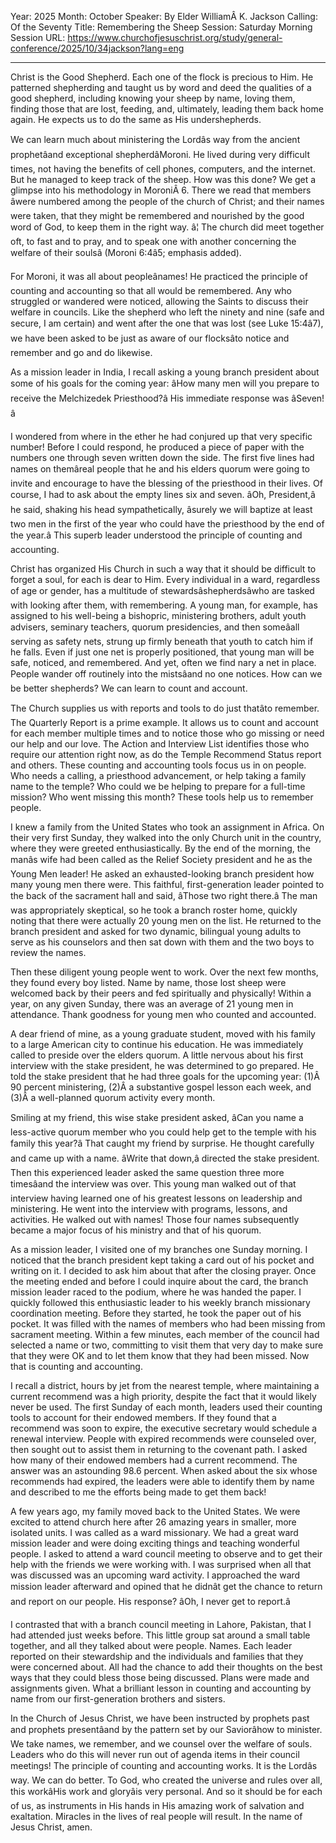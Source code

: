 Year: 2025
Month: October
Speaker: By Elder WilliamÂ K. Jackson
Calling: Of the Seventy
Title: Remembering the Sheep
Session: Saturday Morning Session
URL: https://www.churchofjesuschrist.org/study/general-conference/2025/10/34jackson?lang=eng

---

Christ is the Good Shepherd. Each one of the flock is precious to Him. He patterned shepherding and taught us by word and deed the qualities of a good shepherd, including knowing your sheep by name, loving them, finding those that are lost, feeding, and, ultimately, leading them back home again. He expects us to do the same as His undershepherds.

We can learn much about ministering the Lordâs way from the ancient prophetâand exceptional shepherdâMoroni. He lived during very difficult times, not having the benefits of cell phones, computers, and the internet. But he managed to keep track of the sheep. How was this done? We get a glimpse into his methodology in MoroniÂ 6. There we read that members âwere numbered among the people of the church of Christ; and their names were taken, that they might be remembered and nourished by the good word of God, to keep them in the right way. â¦ The church did meet together oft, to fast and to pray, and to speak one with another concerning the welfare of their soulsâ (Moroni 6:4â5; emphasis added).

For Moroni, it was all about peopleânames! He practiced the principle of counting and accounting so that all would be remembered. Any who struggled or wandered were noticed, allowing the Saints to discuss their welfare in councils. Like the shepherd who left the ninety and nine (safe and secure, I am certain) and went after the one that was lost (see Luke 15:4â7), we have been asked to be just as aware of our flocksâto notice and remember and go and do likewise.

As a mission leader in India, I recall asking a young branch president about some of his goals for the coming year: âHow many men will you prepare to receive the Melchizedek Priesthood?â His immediate response was âSeven!â

I wondered from where in the ether he had conjured up that very specific number! Before I could respond, he produced a piece of paper with the numbers one through seven written down the side. The first five lines had names on themâreal people that he and his elders quorum were going to invite and encourage to have the blessing of the priesthood in their lives. Of course, I had to ask about the empty lines six and seven. âOh, President,â he said, shaking his head sympathetically, âsurely we will baptize at least two men in the first of the year who could have the priesthood by the end of the year.â This superb leader understood the principle of counting and accounting.

Christ has organized His Church in such a way that it should be difficult to forget a soul, for each is dear to Him. Every individual in a ward, regardless of age or gender, has a multitude of stewardsâshepherdsâwho are tasked with looking after them, with remembering. A young man, for example, has assigned to his well-being a bishopric, ministering brothers, adult youth advisers, seminary teachers, quorum presidencies, and then someâall serving as safety nets, strung up firmly beneath that youth to catch him if he falls. Even if just one net is properly positioned, that young man will be safe, noticed, and remembered. And yet, often we find nary a net in place. People wander off routinely into the mistsâand no one notices. How can we be better shepherds? We can learn to count and account.

The Church supplies us with reports and tools to do just thatâto remember. The Quarterly Report is a prime example. It allows us to count and account for each member multiple times and to notice those who go missing or need our help and our love. The Action and Interview List identifies those who require our attention right now, as do the Temple Recommend Status report and others. These counting and accounting tools focus us in on people. Who needs a calling, a priesthood advancement, or help taking a family name to the temple? Who could we be helping to prepare for a full-time mission? Who went missing this month? These tools help us to remember people.

I knew a family from the United States who took an assignment in Africa. On their very first Sunday, they walked into the only Church unit in the country, where they were greeted enthusiastically. By the end of the morning, the manâs wife had been called as the Relief Society president and he as the Young Men leader! He asked an exhausted-looking branch president how many young men there were. This faithful, first-generation leader pointed to the back of the sacrament hall and said, âThose two right there.â The man was appropriately skeptical, so he took a branch roster home, quickly noting that there were actually 20 young men on the list. He returned to the branch president and asked for two dynamic, bilingual young adults to serve as his counselors and then sat down with them and the two boys to review the names.

Then these diligent young people went to work. Over the next few months, they found every boy listed. Name by name, those lost sheep were welcomed back by their peers and fed spiritually and physically! Within a year, on any given Sunday, there was an average of 21 young men in attendance. Thank goodness for young men who counted and accounted.

A dear friend of mine, as a young graduate student, moved with his family to a large American city to continue his education. He was immediately called to preside over the elders quorum. A little nervous about his first interview with the stake president, he was determined to go prepared. He told the stake president that he had three goals for the upcoming year: (1)Â 90 percent ministering, (2)Â a substantive gospel lesson each week, and (3)Â a well-planned quorum activity every month.

Smiling at my friend, this wise stake president asked, âCan you name a less-active quorum member who you could help get to the temple with his family this year?â That caught my friend by surprise. He thought carefully and came up with a name. âWrite that down,â directed the stake president. Then this experienced leader asked the same question three more timesâand the interview was over. This young man walked out of that interview having learned one of his greatest lessons on leadership and ministering. He went into the interview with programs, lessons, and activities. He walked out with names! Those four names subsequently became a major focus of his ministry and that of his quorum.

As a mission leader, I visited one of my branches one Sunday morning. I noticed that the branch president kept taking a card out of his pocket and writing on it. I decided to ask him about that after the closing prayer. Once the meeting ended and before I could inquire about the card, the branch mission leader raced to the podium, where he was handed the paper. I quickly followed this enthusiastic leader to his weekly branch missionary coordination meeting. Before they started, he took the paper out of his pocket. It was filled with the names of members who had been missing from sacrament meeting. Within a few minutes, each member of the council had selected a name or two, committing to visit them that very day to make sure that they were OK and to let them know that they had been missed. Now that is counting and accounting.

I recall a district, hours by jet from the nearest temple, where maintaining a current recommend was a high priority, despite the fact that it would likely never be used. The first Sunday of each month, leaders used their counting tools to account for their endowed members. If they found that a recommend was soon to expire, the executive secretary would schedule a renewal interview. People with expired recommends were counseled over, then sought out to assist them in returning to the covenant path. I asked how many of their endowed members had a current recommend. The answer was an astounding 98.6 percent. When asked about the six whose recommends had expired, the leaders were able to identify them by name and described to me the efforts being made to get them back!

A few years ago, my family moved back to the United States. We were excited to attend church here after 26 amazing years in smaller, more isolated units. I was called as a ward missionary. We had a great ward mission leader and were doing exciting things and teaching wonderful people. I asked to attend a ward council meeting to observe and to get their help with the friends we were working with. I was surprised when all that was discussed was an upcoming ward activity. I approached the ward mission leader afterward and opined that he didnât get the chance to return and report on our people. His response? âOh, I never get to report.â

I contrasted that with a branch council meeting in Lahore, Pakistan, that I had attended just weeks before. This little group sat around a small table together, and all they talked about were people. Names. Each leader reported on their stewardship and the individuals and families that they were concerned about. All had the chance to add their thoughts on the best ways that they could bless those being discussed. Plans were made and assignments given. What a brilliant lesson in counting and accounting by name from our first-generation brothers and sisters.

In the Church of Jesus Christ, we have been instructed by prophets past and prophets presentâand by the pattern set by our Saviorâhow to minister. We take names, we remember, and we counsel over the welfare of souls. Leaders who do this will never run out of agenda items in their council meetings! The principle of counting and accounting works. It is the Lordâs way. We can do better. To God, who created the universe and rules over all, this workâHis work and gloryâis very personal. And so it should be for each of us, as instruments in His hands in His amazing work of salvation and exaltation. Miracles in the lives of real people will result. In the name of Jesus Christ, amen.